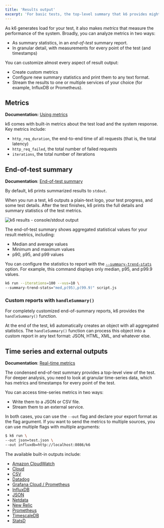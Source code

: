 ```yaml
---
title: 'Results output'
excerpt: 'For basic tests, the top-level summary that k6 provides might be enough. For detailed analysis, you can stream all data your test outputs to an external source.'
---
```


As k6 generates load for your test, it also makes _metrics_ that measure the performance of the system.
Broadly, you can analyze metrics in two ways:
- As summary statistics, in an _end-of-test_ summary report.
- In granular detail, with measurements for every point of the test (and timestamps)

You can customize almost every aspect of result output:
- Create custom metrics
- Configure new summary statistics and print them to any text format.
- Stream the results to one or multiple services of your choice (for example, InfluxDB or Prometheus).

## Metrics

**Documentation:** [Using metrics](/using-k6/metrics)

k6 comes with built-in metrics about the test load and the system response.
Key metrics include:

- `http_req_duration`, the end-to-end time of all requests (that is, the total latency)
- `http_req_failed`, the total number of failed requests
- `iterations`, the total number of iterations

## End-of-test summary

**Documentation**: [End-of-test summary](/results-output/end-of-test/)

By default, k6 prints summarized results to `stdout`.

When you run a test, k6 outputs a plain-text logo, your test progress, and some test details.
After the test finishes, k6 prints the full details and summary statistics of the test metrics.

![k6 results - console/stdout output](./images/k6-results-stdout.png)

The end-of-test summary shows aggregated statistical values for your result metrics, including:
- Median and average values
- Minimum and maximum values
- p90, p95, and p99 values

You can configure the statistics to report with the [`--summary-trend-stats`](/using-k6/k6-options/reference#summary-trend-stats) option.
For example, this command displays only median, p95, and p99.9 values.

```sh
k6 run --iterations=100 --vus=10 \
--summary-trend-stats="med,p(95),p(99.9)" script.js
```

### Custom reports with `handleSummary()`

For completely customized end-of-summary reports, k6 provides the `handleSummary()` function.

At the end of the test, k6 automatically creates an object with all aggregated statistics.
The `handleSummary()` function can process this object into a custom report in any text format: JSON, HTML, XML, and whatever else.

## Time series and external outputs

**Documentation**: [Real-time metrics](/results-output/real-time/)

The condensed end-of-test summary provides a top-level view of the test.
For deeper analysis, you need to look at granular time-series data,
which has metrics and timestamps for every point of the test.

You can access time-series metrics in two ways:
- Write them to a JSON or CSV file.
- Stream them to an external service.

In both cases, you can use the `--out` flag and declare your export format as the flag argument.
If you want to send the metrics to multiple sources, you can use multiple flags with multiple arguments:


```bash
$ k6 run \
--out json=test.json \
--out influxdb=http://localhost:8086/k6
```

The available built-in outputs include:

<Glossary>

- [Amazon CloudWatch](/results-output/real-time/amazon-cloudwatch)
- [Cloud](/results-output/real-time/cloud)
- [CSV](/results-output/real-time/csv)
- [Datadog](/results-output/real-time/datadog)
- [Grafana Cloud / Prometheus](/results-output/real-time/grafana-cloud)
- [InfluxDB](/results-output/real-time/influxdb-+-grafana)
- [JSON](/results-output/real-time/json)
- [Netdata](/results-output/real-time/netdata)
- [New Relic](/results-output/real-time/new-relic)
- [Prometheus](/results-output/real-time/prometheus)
- [TimescaleDB](/results-output/real-time/timescaledb)
- [StatsD](/results-output/real-time/statsd)

</Glossary>



